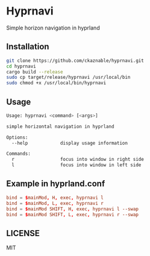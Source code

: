 # Hyprnavi

Simple horizon navigation in hyprland

## Installation

```bash
git clone https://github.com/ckaznable/hyprnavi.git
cd hyprnavi
cargo build --release
sudo cp target/release/hyprnavi /usr/local/bin
sudo chmod +x /usr/local/bin/hyprnavi
```


## Usage

```bash
Usage: hyprnavi <command> [<args>]

simple horizontal navigation in hyprland

Options:
  --help            display usage information

Commands:
  r                 focus into window in right side
  l                 focus into window in left side
```

## Example in hyprland.conf

```conf
bind = $mainMod, H, exec, hyprnavi l
bind = $mainMod, L, exec, hyprnavi r
bind = $mainMod SHIFT, H, exec, hyprnavi l --swap
bind = $mainMod SHIFT, L, exec, hyprnavi r --swap
```

## LICENSE

MIT
